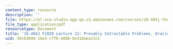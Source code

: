 ```yaml
---
content_type: resource
description: ''
file: https://ol-ocw-studio-app-qa.s3.amazonaws.com/courses/18-404j-theory-of-computation-fall-2020/50cb369d1be3c7fbe0886e318aea13c2_MIT18_404f20_lec22.pdf
file_type: application/pdf
resourcetype: Document
title: '18.404J F2020 Lecture 22: Provably Intractable Problems, Oracles'
uid: 50cb369d-1be3-c7fb-e088-6e318aea13c2
---
```

